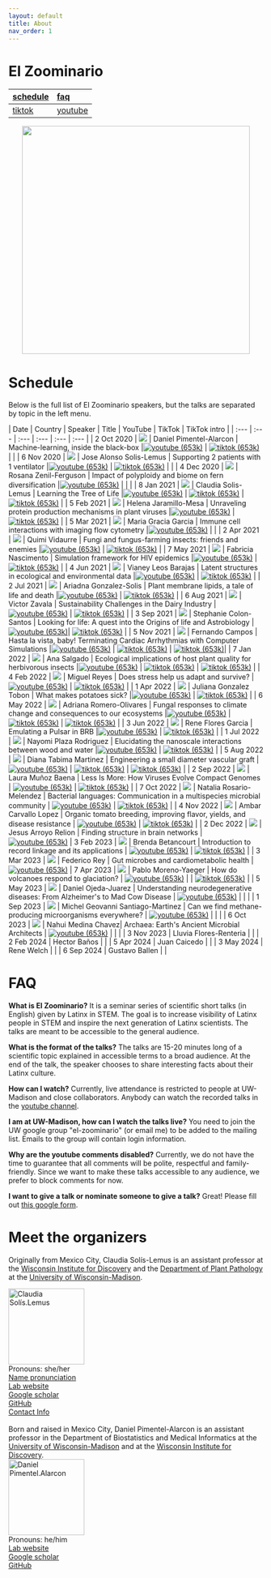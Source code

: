 ```yaml
---
layout: default
title: About
nav_order: 1
---
```


# El Zoominario

| <a href="#schedule">schedule</a> | <a href="#faq">faq</a> |  
| :---   | :--- | 
|  <a href="https://www.tiktok.com/@latinxinstem">tiktok</a>  | <a href="https://www.youtube.com/playlist?list=PL1AfUDnwvYbOA9rfrvyA2nR9SR0VYbklx">youtube</a> |

<div style="text-align:center"><img src="assets/pics/Black-with-Ellipse.png" width="450"/></div>

# Schedule 

Below is the full list of El Zoominario speakers, but the talks are separated by topic in the left menu.

| Date | Country | Speaker | Title | YouTube | TikTok | TikTok intro |
| :---   | :--- | :--- | :---  | :--- | :--- |
| 2 Oct 2020 | ![](assets/pics/flags/mexico.png) | Daniel Pimentel-Alarcon | Machine-learning, inside the black-box  |[![youtube (653k)](assets/icons16/youtube.png)](https://youtu.be/W1zxOj6895I) | [![tiktok (653k)](assets/icons16/tiktok.png)](https://www.tiktok.com/@latinxinstem/video/7081420036396649771) | |
| 6 Nov 2020 | ![](assets/pics/flags/mexico.png) | Jose Alonso Solis-Lemus | Supporting 2 patients with 1 ventilator |[![youtube (653k)](assets/icons16/youtube.png)](https://youtu.be/MeFT0wUmkvw) | [![tiktok (653k)](assets/icons16/tiktok.png)](https://www.tiktok.com/@latinxinstem/video/7081432005249977646) | |
| 4 Dec 2020 | ![](assets/pics/flags/mexico.png) | Rosana Zenil-Ferguson | Impact of polyploidy and biome on fern diversification |[![youtube (653k)](assets/icons16/youtube.png)](https://youtu.be/6H9z6vuKWfo) | | |
| 8 Jan 2021 | ![](assets/pics/flags/mexico.png) | Claudia Solis-Lemus | Learning the Tree of Life |[![youtube (653k)](assets/icons16/youtube.png)](https://youtu.be/lAP8kpPa288) | [![tiktok (653k)](assets/icons16/tiktok.png)](https://www.tiktok.com/@latinxinstem/video/7081434544120843562) | [![tiktok (653k)](assets/icons16/claudia.png)](https://www.tiktok.com/@latinxinstem/video/7141405637895834923) |
| 5 Feb 2021 | ![](assets/pics/flags/colombia.png) | Helena Jaramillo-Mesa | Unraveling protein production mechanisms in plant viruses |[![youtube (653k)](assets/icons16/youtube.png)](https://youtu.be/wQuC_b4iI5M) | [![tiktok (653k)](assets/icons16/tiktok.png)](https://www.tiktok.com/@latinxinstem/video/7081437020916124970) |
| 5 Mar 2021 | ![](assets/pics/flags/peru.png) | Maria Gracia Garcia | Immune cell interactions with imaging flow cytometry |[![youtube (653k)](assets/icons16/youtube.png)](https://youtu.be/rma1IKDy4Fk) | |
| 2 Apr 2021 | ![](assets/pics/flags/peru.png) | Quimi Vidaurre | Fungi and fungus-farming insects: friends and enemies |[![youtube (653k)](assets/icons16/youtube.png)](https://youtu.be/0lOztN-X0HU) | [![tiktok (653k)](assets/icons16/tiktok.png)](https://www.tiktok.com/@latinxinstem/video/7081439851245030702) |
| 7 May 2021 | ![](assets/pics/flags/brasil.png) | Fabricia Nascimento | Simulation framework for HIV epidemics |[![youtube (653k)](assets/icons16/youtube.png)](https://youtu.be/6hr47tzxihw) | [![tiktok (653k)](assets/icons16/tiktok.png)](https://www.tiktok.com/@latinxinstem/video/7081445244646182190) |
| 4 Jun 2021 | ![](assets/pics/flags/mexico.png) | Vianey Leos Barajas | Latent structures in ecological and environmental data |[![youtube (653k)](assets/icons16/youtube.png)](https://youtu.be/RZ1StdDDFFU) | [![tiktok (653k)](assets/icons16/tiktok.png)](https://www.tiktok.com/@latinxinstem/video/7081448806461607211) |
| 2 Jul 2021 | ![](assets/pics/flags/mexico.png) | Ariadna Gonzalez-Solis | Plant membrane lipids, a tale of life and death |[![youtube (653k)](assets/icons16/youtube.png)](https://youtu.be/8_BDS0_YHFY) | [![tiktok (653k)](assets/icons16/tiktok.png)](https://www.tiktok.com/@latinxinstem/video/7081461220636953902) |
| 6 Aug 2021 | ![](assets/pics/flags/mexico.png) | Victor Zavala | Sustainability Challenges in the Dairy Industry |[![youtube (653k)](assets/icons16/youtube.png)](https://www.youtube.com/watch?v=0NxHs_YeHsI) | [![tiktok (653k)](assets/icons16/tiktok.png)](https://www.tiktok.com/@latinxinstem/video/7081464790844968235) |
| 3 Sep 2021 | ![](assets/pics/flags/puertorico.png) | Stephanie Colon-Santos | Looking for life: A quest into the Origins of life and Astrobiology |[![youtube (653k)](assets/icons16/youtube.png)](https://www.youtube.com/watch?v=NdSkt3ZYqLU)| [![tiktok (653k)](assets/icons16/tiktok.png)](https://www.tiktok.com/@latinxinstem/video/7081790090736946475) |
| 5 Nov 2021 | ![](assets/pics/flags/brasil.png)  | Fernando Campos | Hasta la vista, baby! Terminating Cardiac Arrhythmias with Computer Simulations |[![youtube (653k)](assets/icons16/youtube.png)](https://youtu.be/2wV4TRjUp90) | [![tiktok (653k)](assets/icons16/tiktok.png)](https://www.tiktok.com/@latinxinstem/video/7081819687222316331) | [![tiktok (653k)](assets/icons16/fernando.png)](https://www.tiktok.com/@latinxinstem/video/7143317102080953643)|
| 7 Jan 2022 | ![](assets/pics/flags/ecuador.png) | Ana Salgado | Ecological implications of host plant quality for herbivorous insects |[![youtube (653k)](assets/icons16/youtube.png)](https://youtu.be/mWunY10j_Cg) | [![tiktok (653k)](assets/icons16/tiktok.png)](https://www.tiktok.com/@latinxinstem/video/7081823808188976426) | [![tiktok (653k)](assets/icons16/ana.png)](https://www.tiktok.com/@latinxinstem/video/7154554646378319146) |
| 4 Feb 2022 | ![](assets/pics/flags/mexico.png) | Miguel Reyes | Does stress help us adapt and survive? |[![youtube (653k)](assets/icons16/youtube.png)](https://youtu.be/gwM-z79vOYU) | [![tiktok (653k)](assets/icons16/tiktok.png)](https://www.tiktok.com/@latinxinstem/video/7081828221716548906) |
| 1 Apr 2022 | ![](assets/pics/flags/colombia.png) | Juliana Gonzalez Tobon  | What makes potatoes sick? |[![youtube (653k)](assets/icons16/youtube.png)](https://youtu.be/shf6BoJdgnM) | [![tiktok (653k)](assets/icons16/tiktok.png)](https://www.tiktok.com/@latinxinstem/video/7082000615148211502) |
| 6 May 2022 | ![](assets/pics/flags/mexico.png) | Adriana Romero-Olivares | Fungal responses to climate change and consequences to our ecosystems |[![youtube (653k)](assets/icons16/youtube.png)](https://youtu.be/qA8V0M4T6Sc) | [![tiktok (653k)](assets/icons16/tiktok.png)](https://www.tiktok.com/@latinxinstem/video/7094753741391334698) | [![tiktok (653k)](assets/icons16/adriana.png)](https://www.tiktok.com/@fungi_lover/video/7153287359818206470) |
| 3 Jun 2022 | ![](assets/pics/flags/mexico.png) | Rene Flores Garcia | Emulating a Pulsar in BRB |[![youtube (653k)](assets/icons16/youtube.png)](https://youtu.be/wc1Yr5N_jA0) | [![tiktok (653k)](assets/icons16/tiktok.png)](https://www.tiktok.com/@latinxinstem/video/7105538567560039723) |
| 1 Jul 2022 | ![](assets/pics/flags/puertorico.png) | Nayomi Plaza Rodriguez | Elucidating the nanoscale interactions between wood and water |[![youtube (653k)](assets/icons16/youtube.png)](https://youtu.be/4UhqhPHb0z8) | [![tiktok (653k)](assets/icons16/tiktok.png)](https://www.tiktok.com/@latinxinstem/video/7115526678255815979) |
| 5 Aug 2022 | ![](assets/pics/flags/colombia.png) | Diana Tabima Martinez | Engineering a small diameter vascular graft |[![youtube (653k)](assets/icons16/youtube.png)](https://youtu.be/_VN90TWkQnQ) | [![tiktok (653k)](assets/icons16/tiktok.png)](https://www.tiktok.com/@latinxinstem/video/7128558809965940014) | [![tiktok (653k)](assets/icons16/diana.png)](https://www.tiktok.com/@latinxinstem/video/7153389628307918126) |
| 2 Sep 2022 | ![](assets/pics/flags/colombia.png) | Laura Muñoz Baena | Less Is More: How Viruses Evolve Compact Genomes | [![youtube (653k)](assets/icons16/youtube.png)](https://youtu.be/ZXqX1t36OJY) | [![tiktok (653k)](assets/icons16/tiktok.png)](https://www.tiktok.com/@latinxinstem/video/7139207541518716206) |
| 7 Oct 2022 | ![](assets/pics/flags/puertorico.png) | Natalia Rosario-Melendez | Bacterial languages: Communication in a multispecies microbial community | [![youtube (653k)](assets/icons16/youtube.png)](https://youtu.be/M-qMlF-cugQ) | [![tiktok (653k)](assets/icons16/tiktok.png)](https://www.tiktok.com/@latinxinstem/video/7151917710291619118) |
| 4 Nov 2022 | ![](assets/pics/flags/chile.png) | Ambar Carvallo Lopez | Organic tomato breeding, improving flavor, yields, and disease resistance | [![youtube (653k)](assets/icons16/youtube.png)](https://youtu.be/IrqIlAfCaAs) | [![tiktok (653k)](assets/icons16/tiktok.png)](https://www.tiktok.com/@latinxinstem/video/7162536045966560558) |
| 2 Dec 2022 | ![](assets/pics/flags/mexico.png) | Jesus Arroyo Relion | Finding structure in brain networks | [![youtube (653k)](assets/icons16/youtube.png)](https://youtu.be/6LBoSW90g08)
| 3 Feb 2023 | ![](assets/pics/flags/colombia.png) | Brenda Betancourt | Introduction to record linkage and its applications | [![youtube (653k)](assets/icons16/youtube.png)](https://youtu.be/8aRcH_LYr7E) | [![tiktok (653k)](assets/icons16/tiktok.png)](https://www.tiktok.com/@latinxinstem/video/7198957014762999083) |
| 3 Mar 2023 | ![](assets/pics/flags/argentina.png) | Federico Rey | Gut microbes and cardiometabolic health | [![youtube (653k)](assets/icons16/youtube.png)](https://youtu.be/4huIZPpLrpY)
| 7 Apr 2023 | ![](assets/pics/flags/chile.png) | Pablo Moreno-Yaeger | How do volcanoes respond to glaciation? | [![youtube (653k)](assets/icons16/youtube.png)](https://youtu.be/bMQfIN6DXvw) | | [![tiktok (653k)](assets/icons16/pablo.png)](https://www.tiktok.com/@latinxinstem/video/7219446404513598766?is_from_webapp=1&sender_device=pc&web_id=7198957279043405354) |
| 5 May 2023 | ![](assets/pics/flags/mexico.png) | Daniel Ojeda-Juarez | Understanding neurodegenerative diseases: From Alzheimer's to Mad Cow Disease | [![youtube (653k)](assets/icons16/youtube.png)](https://youtu.be/ezIPzfQOtmg) | | |
| 1 Sep 2023 | ![](assets/pics/flags/mexico.png) | Michel Geovanni Santiago-Martinez | Can we find methane-producing microorganisms everywhere? | [![youtube (653k)](assets/icons16/youtube.png)](https://youtu.be/Rf0BrgU1KCc) | | |
| 6 Oct 2023 | ![](assets/pics/flags/mexico.png) | Nahui Medina Chavez| Archaea: Earth's Ancient Microbial Architects | [![youtube (653k)](assets/icons16/youtube.png)](https://youtu.be/_RgCvUAEc38) | | |
| 3 Nov 2023 | Lluvia Flores-Renteria | |
| 2 Feb 2024 | Hector Baños | |
| 5 Apr 2024 | Juan Caicedo | |
| 3 May 2024 | Rene Welch | |
| 6 Sep 2024 | Gustavo Ballen | |


# FAQ

**What is El Zoominario?**
It is a seminar series of scientific short talks (in English) given by Latinx in STEM. The goal is to increase visibility of Latinx people in STEM and inspire the next generation of Latinx scientists. The talks are meant to be accessible to the general audience.

**What is the format of the talks?**
The talks are 15-20 minutes long of a scientific topic explained in accessible terms to a broad audience. At the end of the talk, the speaker chooses to share interesting facts about their Latinx culture.

**How can I watch?**
Currently, live attendance is restricted to people at UW-Madison and close collaborators. Anybody can watch the recorded talks in the [youtube channel](https://www.youtube.com/playlist?list=PL1AfUDnwvYbOA9rfrvyA2nR9SR0VYbklx).

**I am at UW-Madison, how can I watch the talks live?**
You need to join the UW google group "el-zoominario" (or email me) to be added to the mailing list. Emails to the group will contain login information.

**Why are the youtube comments disabled?**
Currently, we do not have the time to guarantee that all comments will be polite, respectful and family-friendly. Since we want to make these talks accessible to any audience, we prefer to block comments for now.

**I want to give a talk or nominate someone to give a talk?**
Great! Please fill out [this google form](https://forms.gle/1kpZE1XrKe9YS9cHA).

# Meet the organizers

Originally from Mexico City, Claudia Sol&iacute;s-Lemus is an assistant professor at the [Wisconsin Institute for Discovery](https://wid.wisc.edu/) and the [Department of Plant Pathology](https://plantpath.wisc.edu/) at the [University of Wisconsin-Madison](http://www.wisc.edu). 

<div class="container">
    <div class="row">
        <div class="column">
            <a href="assets/pics/claudiaSmall1.png">
            <img src="https://crsl4.github.io/methods-bio-data-worshop//pics/claudiaSmall1.png" width="150"
                  title="Claudia Sol&iacute;s-Lemus" alt="Claudia Sol&iacute;s.Lemus"/></a>
        </div>
        <div class="column">
            Pronouns: she/her <br/>
            <a href="https://namedrop.io/claudiasolislemus">Name pronunciation</a><br/>
            <a href="https://solislemuslab.github.io/">Lab website</a><br/>
            <a href="https://scholar.google.com/citations?user=GrUypj8AAAAJ&hl=en&oi=ao">Google scholar</a><br/>
            <a href="https://github.com/crsl4">GitHub</a><br/>
            <a href="https://solislemuslab.github.io//pages/people.html">Contact Info</a><br/>
        </div>
    </div>
</div>
<br>
Born and raised in Mexico City, Daniel Pimentel-Alarcon is an assistant professor in the Department of Biostatistics and Medical Informatics at the <a href="http://www.wisc.edu">University of Wisconsin-Madison</a> and at the <a href="https://wid.wisc.edu/">Wisconsin Institute for Discovery</a>. 

<div class="container">
    <div class="row">
        <div class="column">
            <a href="assets/pics/daniel.png">
               <img src="https://solislemuslab.github.io/el-zoominario//pics/daniel.png" width="150"
                  title="Daniel Pimentel-Alarcon" alt="Daniel Pimentel.Alarcon"/></a>
        </div>
        <div class="column">
            Pronouns: he/him <br/>
            <a href="https://danielpimentel.github.io/index.html">Lab website</a><br/>
            <a href="https://scholar.google.com/citations?user=Q2U7G6oAAAAJ&hl=en">Google scholar</a><br/>
            <a href="https://github.com/danielpimentel">GitHub</a><br/>
        </div>
    </div>
</div>
